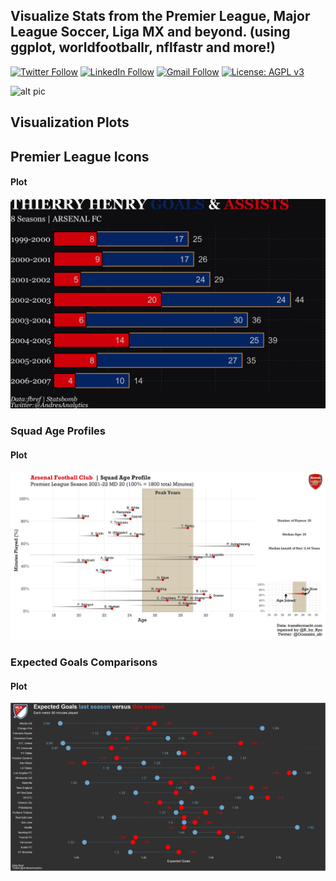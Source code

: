 ## Visualize Stats from the Premier League, Major League Soccer, Liga MX and beyond. (using ggplot, worldfootballr, nflfastr and more!)

[![Twitter Follow](https://img.shields.io/badge/Twitter-1DA1F2?style=for-the-badge&logo=twitter&logoColor=white)](https://twitter.com/AndresAnalytics)
[![LinkedIn Follow](https://img.shields.io/badge/LinkedIn-0077B5?style=for-the-badge&logo=linkedin&logoColor=white)](https://www.linkedin.com/in/andresgonzalez26/)
[![Gmail Follow](https://img.shields.io/badge/Gmail-D14836?style=for-the-badge&logo=gmail&logoColor=white)](mailto:gonzalez.andrespsg@gmail.com)
[![License: AGPL v3](https://img.shields.io/badge/license-AGP%20v3-blueviolet)](https://www.gnu.org/licenses/agpl-3.0)

![alt pic](https://www.gemini-us.com/wp-content/uploads/2020/04/sports-Data-Analytics.jpg)

## Visualization Plots

## Premier League Icons
#### Plot
![alt text](https://raw.githubusercontent.com/OKcomputer626/football_ggplots/main/Premier%20League%20Icons/Output/Thierry%20Henry%20Goals%20and%20Assists.png)

### Squad Age Profiles
#### Plot
![alt text](https://raw.githubusercontent.com/OKcomputer626/football_ggplots/main/Premier%20League%202021-2022/output/arsenal_age_utility_2022.png)

### Expected Goals Comparisons
#### Plot
![alt text](https://raw.githubusercontent.com/OKcomputer626/football_ggplots/main/MLS%202021/Output/MLS_xG_2020_2021.png)
